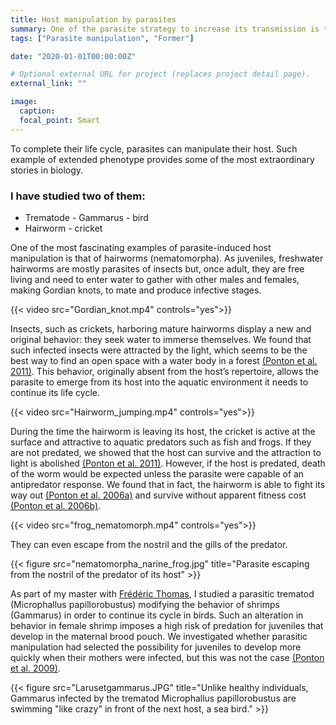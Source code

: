 ```yaml
---
title: Host manipulation by parasites
summary: One of the parasite strategy to increase its transmission is to manipulates its host. I started science by studying such strategy.
tags: ["Parasite manipulation", "Former"]

date: "2020-01-01T00:00:00Z"

# Optional external URL for project (replaces project detail page).
external_link: ""

image:
  caption:
  focal_point: Smart
---
```


To complete their life cycle, parasites can manipulate their host. Such example of extended phenotype provides some of the most extraordinary stories in biology. 
<h3>I have studied two of them:</h3>
<ul>
  <li>Trematode - Gammarus - bird </li>
  <li>Hairworm - cricket</li>
</ul>  

One of the most fascinating examples of parasite-induced host manipulation is that of hairworms (nematomorpha). As juveniles, freshwater hairworms are mostly parasites of insects but, once adult, they are free living and need to enter water to gather with other males and females, making Gordian knots, to mate and produce infective stages. 

{{< video src="Gordian_knot.mp4" controls="yes">}} 

Insects, such as crickets, harboring mature hairworms display a new and original behavior: they seek water to immerse themselves. We found that such infected insects were attracted by the light, which seems to be the best way to find an open space with a water body in a forest [(Ponton et al. 2011)](Ponton_BehavEcol_2011.pdf). This behavior, originally absent from the host’s repertoire, allows the parasite to emerge from its host into the aquatic environment it needs to continue its life cycle.

{{< video src="Hairworm_jumping.mp4" controls="yes">}} 

During the time the hairworm is leaving its host, the cricket is active at the surface and attractive to aquatic predators such as fish and frogs. If they are not predated, we showed that the host can survive and the attraction to light is abolished [(Ponton et al. 2011)](Ponton_BehavEcol_2011.pdf). However, if the host is predated, death of the worm would be expected unless the parasite were capable of an antipredator response. We found that in fact, the hairworm is able to fight its way out [(Ponton et al. 2006a)](Ponton_Nature_2006.pdf) and survive without apparent fitness cost [(Ponton et al. 2006b)](Ponton_parasito_2006.pdf). 

{{< video src="frog_nematomorph.mp4" controls="yes">}}

They can even escape from the nostril and the gills of the predator.

{{< figure src="nematomorpha_narine_frog.jpg" title="Parasite escaping from the nostril of the predator of its host" >}}

As part of my master with [Frédéric Thomas](https://crees-montpellier.com/members/32-member-page/crees-member-32.html),  I studied a parasitic trematod (Microphallus papillorobustus) modifying the behavior of shrimps (Gammarus) in order to continue its cycle in birds. Such an alteration in behavior in female shrimp imposes a high risk of predation for juveniles that develop in the maternal brood pouch. We investigated whether parasitic manipulation had selected the possibility for juveniles to develop more quickly when their mothers were infected, but this was not the case [(Ponton et al. 2009)](Ponton_BehavEcol_2009.pdf). 

{{< figure src="Larusetgammarus.JPG" title="Unlike healthy individuals, Gammarus infected by the trematod Microphallus papillorobustus are swimming "like crazy" in front of the next host, a sea bird." >}}
